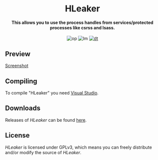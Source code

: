 <h1 align="center">
  <br>
  HLeaker
  <br>
</h1>
<h4 align="center">This allows you to use the process handles from services/protected processes like csrss and lsass.</h4>

<p align="center">
<img src="https://img.shields.io/badge/open-source-blue.svg" alt="op">
<img src="https://img.shields.io/aur/license/yaourt.svg" alt="lm">
<a href="https://www.sinhax.tk/donate/donate.html"><img src="https://img.shields.io/badge/donate-bitcoin-orange.svg" alt="dt"></a>
</p>

## Preview

<a href="http://i.imgur.com/mlLWBSU.png" target="_blank">Screenshot</a>

## Compiling

To compile "HLeaker" you need [Visual Studio](https://www.visualstudio.com).

## Downloads

Releases of *HLeaker* can be found [here](https://www.unknowncheats.me/forum/anti-cheat-bypass/212113-hleaker.html).

## License

*HLeaker* is licensed under GPLv3, which means you can freely distribute and/or modify the source of *HLeaker*.

